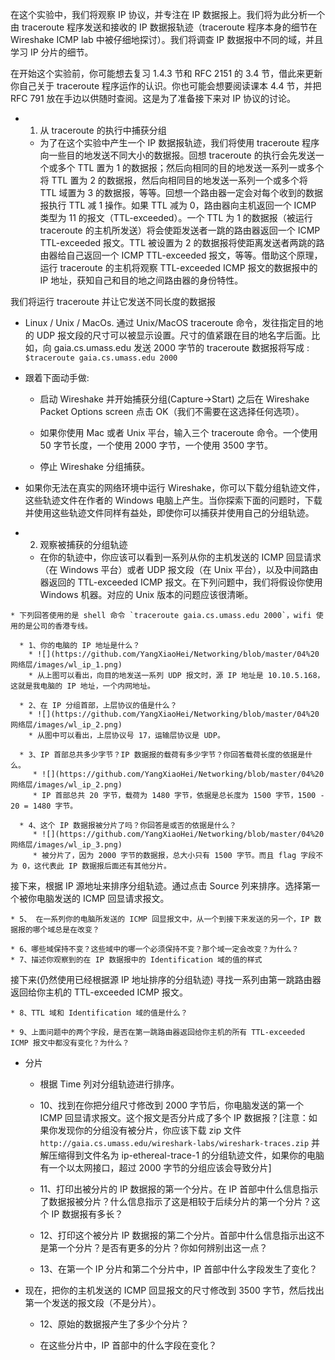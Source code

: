在这个实验中，我们将观察 IP 协议，并专注在 IP 数据报上。我们将为此分析一个由 traceroute 程序发送和接收的 IP 数据报轨迹（traceroute 程序本身的细节在 Wireshake ICMP lab 中被仔细地探讨）。我们将调查 IP 数据报中不同的域，并且学习 IP 分片的细节。

在开始这个实验前，你可能想去复习 1.4.3 节和 RFC 2151 的 3.4 节，借此来更新你自己关于 traceroute 程序运作的认识。你也可能会想要阅读课本 4.4 节，并把 RFC 791 放在手边以供随时查阅。这是为了准备接下来对 IP 协议的讨论。

 * 1. 从 traceroute 的执行中捕获分组
 
   * 为了在这个实验中产生一个 IP 数据报轨迹，我们将使用 traceroute 程序向一些目的地发送不同大小的数据报。回想 traceroute 的执行会先发送一个或多个 TTL 置为 1 的数据报；然后向相同的目的地发送一系列一或多个将 TTL 置为 2 的数据报，然后向相同目的地发送一系列一个或多个将 TTL 域置为 3 的数据报，等等。回想一个路由器一定会对每个收到的数据报执行 TTL 减 1 操作。如果 TTL 减为 0，路由器向主机返回一个 ICMP 类型为 11 的报文（TTL-exceeded）。一个 TTL 为 1 的数据报（被运行 traceroute 的主机所发送）将会使距发送者一跳的路由器返回一个 ICMP TTL-exceeded 报文。TTL 被设置为 2 的数据报将使距离发送者两跳的路由器给自己返回一个 ICMP TTL-exceeded 报文，等等。借助这个原理，运行 traceroute 的主机将观察 TTL-exceeded ICMP 报文的数据报中的 IP 地址，获知自己和目的地之间路由器的身份特性。
   
我们将运行 traceroute 并让它发送不同长度的数据报

   * Linux / Unix / MacOs. 通过 Unix/MacOS traceroute 命令，发往指定目的地的 UDP 报文段的尺寸可以被显示设置。尺寸的值紧跟在目的地名字后面。比如，向 gaia.cs.umass.edu 发送 2000 字节的 traceroute 数据报将写成 : `$traceroute gaia.cs.umass.edu 2000`
   
   * 跟着下面动手做:
     * 启动 Wireshake 并开始捕获分组(Capture->Start) 之后在 Wireshake Packet Options screen 点击 OK（我们不需要在这选择任何选项）。
     
     * 如果你使用 Mac 或者 Unix 平台，输入三个 traceroute 命令。一个使用 50 字节长度，一个使用 2000 字节，一个使用 3500 字节。
     
     * 停止 Wireshake 分组捕获。
     
  * 如果你无法在真实的网络环境中运行 Wireshake，你可以下载分组轨迹文件，这些轨迹文件在作者的 Windows 电脑上产生。当你探索下面的问题时，下载并使用这些轨迹文件同样有益处，即使你可以捕获并使用自己的分组轨迹。
  
   * 2. 观察被捕获的分组轨迹
      * 在你的轨迹中，你应该可以看到一系列从你的主机发送的 ICMP 回显请求（在 Windows 平台）或者 UDP 报文段（在 Unix 平台），以及中间路由器返回的 TTL-exceeded ICMP 报文。在下列问题中，我们将假设你使用 Windows 机器。对应的 Unix 版本的问题应该很清晰。
      
    * 下列回答使用的是 shell 命令 `traceroute gaia.cs.umass.edu 2000`，wifi 使用的是公司的香港专线。
   
      * 1、你的电脑的 IP 地址是什么？
        * ![](https://github.com/YangXiaoHei/Networking/blob/master/04%20网络层/images/wl_ip_1.png)
        * 从上图可以看出，向目的地发送一系列 UDP 报文时，源 IP 地址是 10.10.5.168，这就是我电脑的 IP 地址，一个内网地址。
      
      * 2、在 IP 分组首部，上层协议的值是什么？
        * ![](https://github.com/YangXiaoHei/Networking/blob/master/04%20网络层/images/wl_ip_2.png)
        * 从图中可以看出，上层协议号 17，运输层协议是 UDP。
      
      * 3、IP 首部总共多少字节？IP 数据报的载荷有多少字节？你回答载荷长度的依据是什么。
         * ![](https://github.com/YangXiaoHei/Networking/blob/master/04%20网络层/images/wl_ip_2.png)
         * IP 首部总共 20 字节，载荷为 1480 字节，依据是总长度为 1500 字节，1500 - 20 = 1480 字节。
      
      * 4、这个 IP 数据报被分片了吗？你回答是或否的依据是什么？
         * ![](https://github.com/YangXiaoHei/Networking/blob/master/04%20网络层/images/wl_ip_3.png)
         * 被分片了，因为 2000 字节的数据报，总大小只有 1500 字节。而且 flag 字段不为 0，这代表此 IP 数据报后面还有其他分片。
      
接下来，根据 IP 源地址来排序分组轨迹。通过点击 Source 列来排序。选择第一个被你电脑发送的 ICMP 回显请求报文。

	* 5、 在一系列你的电脑所发送的 ICMP 回显报文中，从一个到接下来发送的另一个，IP 数据报的哪个域总是在改变？
	
	* 6、哪些域保持不变？这些域中的哪一个必须保持不变？那个域一定会改变？为什么？
	* 7、描述你观察到的在 IP 数据报中的 Identification 域的值的样式 

接下来(仍然使用已经根据源 IP 地址排序的分组轨迹) 寻找一系列由第一跳路由器返回给你主机的 TTL-exceeded ICMP 报文。

	* 8、TTL 域和 Identification 域的值是什么？
	
	* 9、上面问题中的两个字段，是否在第一跳路由器返回给你主机的所有 TTL-exceeded ICMP 报文中都没有变化？为什么？
	
	
* 分片
  * 根据 Time 列对分组轨迹进行排序。
  
  * 10、找到在你把分组尺寸修改到 2000 字节后，你电脑发送的第一个 ICMP 回显请求报文。这个报文是否分片成了多个 IP 数据报？[注意：如果你发现你的分组没有被分片，你应该下载 zip 文件 `http://gaia.cs.umass.edu/wireshark-labs/wireshark-traces.zip` 并解压缩得到文件名为 ip-ethereal-trace-1 的分组轨迹文件，如果你的电脑有一个以太网接口，超过 2000 字节的分组应该会导致分片]
  
  * 11、打印出被分片的 IP 数据报的第一个分片。在 IP 首部中什么信息指示了数据报被分片？什么信息指示了这是相较于后续分片的第一个分片？这个 IP 数据报有多长？
  
  * 12、打印这个被分片 IP 数据报的第二个分片。首部中什么信息指示出这不是第一个分片？是否有更多的分片？你如何辨别出这一点？
  
  * 13、在第一个 IP 分片和第二个分片中，IP 首部中什么字段发生了变化？
  
* 现在，把你的主机发送的 ICMP 回显报文的尺寸修改到 3500 字节，然后找出第一个发送的报文段（不是分片）。
 
   * 12、原始的数据报产生了多少个分片？
   
   * 在这些分片中，IP 首部中的什么字段在变化？

      
      
      
      
      
      
      
      
      
      
      
      
      
      
      
      
      
      
      
      
      
      
      
      
      
      
      
      
      
      
      
      
      
      
